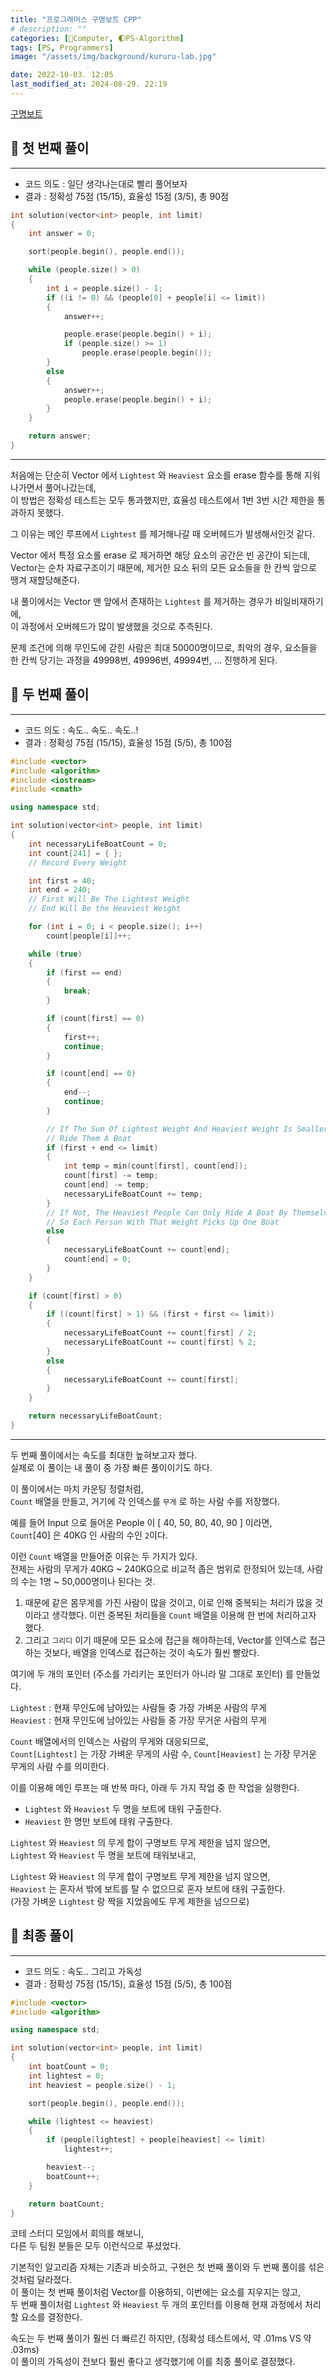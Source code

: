 ```yaml
---
title: "프로그래머스 구명보트 CPP"
# description: ""
categories: [💫Computer, 🌓PS-Algorithm]
tags: [PS, Programmers]
image: "/assets/img/background/kururu-lab.jpg"

date: 2022-10-03. 12:05
last_modified_at: 2024-08-29. 22:19
---
```


[구명보트](https://school.programmers.co.kr/learn/courses/30/lessons/42885)

## 💫 첫 번째 풀이

---

- 코드 의도 : 일단 생각나는대로 빨리 풀어보자
- 결과 : 정확성 75점 (15/15), 효율성 15점 (3/5), 총 90점

```cpp
int solution(vector<int> people, int limit)
{
	int answer = 0;

	sort(people.begin(), people.end());

	while (people.size() > 0)
	{
		int i = people.size() - 1;
		if ((i != 0) && (people[0] + people[i] <= limit))
		{
			answer++;

			people.erase(people.begin() + i);
			if (people.size() >= 1)
				people.erase(people.begin());
		}
		else
		{
			answer++;
			people.erase(people.begin() + i);
		}
	}

	return answer;
}
```

---

처음에는 단순히 Vector 에서 `Lightest` 와 `Heaviest` 요소를 erase 함수를 통해 지워나가면서 풀어나갔는데,  
이 방법은 정확성 테스트는 모두 통과했지만, 효율성 테스트에서 1번 3번 시간 제한을 통과하지 못했다.

그 이유는 메인 루프에서 `Lightest` 를 제거해나갈 때 오버헤드가 발생해서인것 같다.  

Vector 에서 특정 요소롤 erase 로 제거하면 해당 요소의 공간은 빈 공간이 되는데,  
Vector는 순차 자료구조이기 때문에, 제거한 요소 뒤의 모든 요소들을 한 칸씩 앞으로 땡겨 재할당해준다.  

내 풀이에서는 Vector 맨 앞에서 존재하는 `Lightest` 를 제거하는 경우가 비일비재하기에,  
이 과정에서 오버헤드가 많이 발생했을 것으로 추측된다.  

문제 조건에 의해 무인도에 갇힌 사람은 최대 50000명이므로,
최악의 경우, 요소들을 한 칸씩 당기는 과정을 49998번, 49996번, 49994번, ... 진행하게 된다.

## 💫 두 번째 풀이

---

- 코드 의도 : 속도.. 속도.. 속도..!
- 결과 : 정확성 75점 (15/15), 효율성 15점 (5/5), 총 100점

```cpp
#include <vector>
#include <algorithm>
#include <iostream>
#include <cmath>

using namespace std;

int solution(vector<int> people, int limit)
{
	int necessaryLifeBoatCount = 0;
	int count[241] = { };
	// Record Every Weight

	int first = 40;
	int end = 240;
	// First Will Be The Lightest Weight
	// End Will Be the Heaviest Weight

	for (int i = 0; i < people.size(); i++)
		count[people[i]]++;

	while (true)
	{
		if (first == end)
		{
			break;
		}

		if (count[first] == 0)
		{
			first++;
			continue;
		}

		if (count[end] == 0)
		{
			end--;
			continue;
		}

		// If The Sum Of Lightest Weight And Heaviest Weight Is Smaller Or Equals To The Limit
		// Ride Them A Boat
		if (first + end <= limit)
		{
			int temp = min(count[first], count[end]);
			count[first] -= temp;
			count[end] -= temp;
			necessaryLifeBoatCount += temp;
		}
		// If Not, The Heaviest People Can Only Ride A Boat By Themselves,
		// So Each Person With That Weight Picks Up One Boat
		else
		{
			necessaryLifeBoatCount += count[end];
			count[end] = 0;
		}
	}

	if (count[first] > 0)
	{
		if ((count[first] > 1) && (first + first <= limit))
		{
			necessaryLifeBoatCount += count[first] / 2;
			necessaryLifeBoatCount += count[first] % 2;
		}
		else
		{
			necessaryLifeBoatCount += count[first];
		}
	}

	return necessaryLifeBoatCount;
}
```

---

두 번째 풀이에서는 속도를 최대한 높혀보고자 했다.  
실제로 이 풀이는 내 풀이 중 가장 빠른 풀이이기도 하다.

이 풀이에서는 마치 카운팅 정렬처럼,  
`Count` 배열을 만들고, 거기에 각 인덱스를 `무게` 로 하는 사람 수를 저장했다.  

예를 들어 Input 으로 들어온 People 이 [ 40, 50, 80, 40, 90 ] 이라면,  
`Count`[40] 은 40KG 인 사람의 수인 `2`이다.

이런 `Count` 배열을 만들어준 이유는 두 가지가 있다.  
전제는 사람의 무게가 40KG ~ 240KG으로 비교적 좁은 범위로 한정되어 있는데, 사람의 수는 1명 ~ 50,000명이나 된다는 것.  

1. 때문에 같은 몸무게를 가진 사람이 많을 것이고, 이로 인해 중복되는 처리가 많을 것이라고 생각했다. 이런 중복된 처리들을 `Count` 배열을 이용해 한 번에 처리하고자 했다.  
2. 그리고 `그리디` 이기 때문에 모든 요소에 접근을 해야하는데, Vector를 인덱스로 접근하는 것보다, 배열을 인덱스로 접근하는 것이 속도가 훨씬 빨랐다.

여기에 두 개의 포인터 (주소를 가리키는 포인터가 아니라 말 그대로 포인터) 를 만들었다.  

`Lightest` : 현재 무인도에 남아있는 사람들 중 가장 가벼운 사람의 무게  
`Heaviest` : 현재 무인도에 남아있는 사람들 중 가장 무거운 사람의 무게  

`Count` 배열에서의 인덱스는 사람의 무게와 대응되므로,  
`Count[Lightest]` 는 가장 가벼운 무게의 사람 수, `Count[Heaviest]` 는 가장 무거운 무게의 사람 수를 의미한다.

이를 이용해 메인 루프는 매 반복 마다, 아래 두 가지 작업 중 한 작업을 실행한다.  

- `Lightest` 와 `Heaviest` 두 명을 보트에 태워 구출한다.  
- `Heaviest` 한 명만 보트에 태워 구출한다.  

`Lightest` 와 `Heaviest` 의 무게 합이 구명보트 무게 제한을 넘지 않으면,  
`Lightest` 와 `Heaviest` 두 명을 보트에 태워보내고,  

`Lightest` 와 `Heaviest` 의 무게 합이 구명보트 무게 제한을 넘지 않으면,  
`Heaviest` 는 혼자서 밖에 보트를 탈 수 없으므로 혼자 보트에 태워 구출한다.  
(가장 가벼운 `Lightest` 랑 짝을 지었음에도 무게 제한을 넘으므로)  

## 💫 최종 풀이

---

- 코드 의도 : 속도.. 그리고 가독성
- 결과 : 정확성 75점 (15/15), 효율성 15점 (5/5), 총 100점

```cpp
#include <vector>
#include <algorithm>

using namespace std;

int solution(vector<int> people, int limit)
{
	int boatCount = 0;
	int lightest = 0;
	int heaviest = people.size() - 1;

	sort(people.begin(), people.end());

	while (lightest <= heaviest)
	{
		if (people[lightest] + people[heaviest] <= limit)
			lightest++;

		heaviest--;
		boatCount++;
	}

	return boatCount;
}
```

코테 스터디 모임에서 회의를 해보니,  
다른 두 팀원 분들은 모두 이런식으로 푸셨었다.

기본적인 알고리즘 자체는 기존과 비슷하고, 구현은 첫 번째 풀이와 두 번째 풀이를 섞은 것처럼 달라졌다.  
이 풀이는 첫 번째 풀이처럼 Vector를 이용하되, 이번에는 요소를 지우지는 않고,  
두 번째 풀이처럼 `Lightest` 와 `Heaviest` 두 개의 포인터를 이용해 현재 과정에서 처리할 요소를 결정한다.

속도는 두 번째 풀이가 훨씬 더 빠르긴 하지만, (정확성 테스트에서, 약 .01ms VS 약 .03ms)  
이 풀이의 가독성이 전보다 훨씬 좋다고 생각했기에 이를 최종 풀이로 결정했다.
